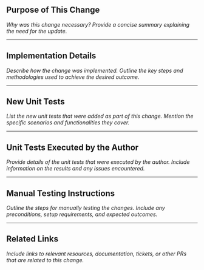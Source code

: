## **Purpose of This Change**

*Why was this change necessary? Provide a concise summary explaining the need for the update.*

---

## **Implementation Details**

*Describe how the change was implemented. Outline the key steps and methodologies used to achieve the desired outcome.*

---

## **New Unit Tests**

*List the new unit tests that were added as part of this change. Mention the specific scenarios and functionalities they cover.*

---

## **Unit Tests Executed by the Author**

*Provide details of the unit tests that were executed by the author. Include information on the results and any issues encountered.*

---

## **Manual Testing Instructions**

*Outline the steps for manually testing the changes. Include any preconditions, setup requirements, and expected outcomes.*

---

## **Related Links**

*Include links to relevant resources, documentation, tickets, or other PRs that are related to this change.*




